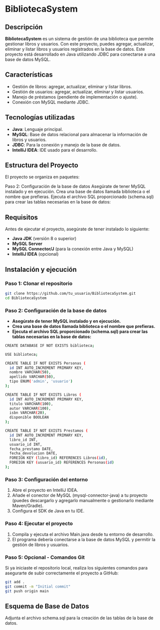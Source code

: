 # BibliotecaSystem

## Descripción

**BibliotecaSystem** es un sistema de gestión de una biblioteca que permite gestionar libros y usuarios. Con este proyecto, puedes agregar, actualizar, eliminar y listar libros y usuarios registrados en la base de datos. Este proyecto está desarrollado en Java utilizando JDBC para conectarse a una base de datos MySQL.

## Características

- Gestión de libros: agregar, actualizar, eliminar y listar libros.
- Gestión de usuarios: agregar, actualizar, eliminar y listar usuarios.
- Manejo de préstamos (pendiente de implementación o ajuste).
- Conexión con MySQL mediante JDBC.

## Tecnologías utilizadas

- **Java**: Lenguaje principal.
- **MySQL**: Base de datos relacional para almacenar la información de libros y usuarios.
- **JDBC**: Para la conexión y manejo de la base de datos.
- **IntelliJ IDEA**: IDE usado para el desarrollo.

## Estructura del Proyecto

El proyecto se organiza en paquetes:

Paso 2: Configuración de la base de datos
Asegúrate de tener MySQL instalado y en ejecución.
Crea una base de datos llamada biblioteca o el nombre que prefieras.
Ejecuta el archivo SQL proporcionado (schema.sql) para crear las tablas necesarias en la base de datos:


## Requisitos

Antes de ejecutar el proyecto, asegúrate de tener instalado lo siguiente:

- **Java JDK** (versión 8 o superior)
- **MySQL Server**
- **MySQL Connector/J** (para la conexión entre Java y MySQL)
- **IntelliJ IDEA** (opcional)

## Instalación y ejecución

### Paso 1: Clonar el repositorio

```bash
git clone https://github.com/tu_usuario/BibliotecaSystem.git
cd BibliotecaSystem
```
### Paso 2: Configuración de la base de datos
- **Asegúrate de tener MySQL instalado y en ejecución.**
- **Crea una base de datos llamada biblioteca o el nombre que prefieras.**
- **Ejecuta el archivo SQL proporcionado (schema.sql) para crear las tablas necesarias en la base de datos:**

```bash
CREATE DATABASE IF NOT EXISTS biblioteca;

USE biblioteca;

CREATE TABLE IF NOT EXISTS Personas (
  id INT AUTO_INCREMENT PRIMARY KEY,
  nombre VARCHAR(50),
  apellido VARCHAR(50),
  tipo ENUM('admin', 'usuario')
);

CREATE TABLE IF NOT EXISTS Libros (
  id INT AUTO_INCREMENT PRIMARY KEY,
  titulo VARCHAR(100),
  autor VARCHAR(100),
  isbn VARCHAR(20),
  disponible BOOLEAN
);

CREATE TABLE IF NOT EXISTS Prestamos (
  id INT AUTO_INCREMENT PRIMARY KEY,
  libro_id INT,
  usuario_id INT,
  fecha_prestamo DATE,
  fecha_devolucion DATE,
  FOREIGN KEY (libro_id) REFERENCES Libros(id),
  FOREIGN KEY (usuario_id) REFERENCES Personas(id)
);
```
### Paso 3: Configuración del entorno
1. Abre el proyecto en IntelliJ IDEA.
2. Añade el conector de MySQL (mysql-connector-java) a tu proyecto (puedes descargarlo y agregarlo manualmente o gestionarlo mediante Maven/Gradle).
3. Configura el SDK de Java en tu IDE.
### Paso 4: Ejecutar el proyecto
1. Compila y ejecuta el archivo Main.java desde tu entorno de desarrollo.
2. El programa debería conectarse a la base de datos MySQL y permitir la gestión de libros y usuarios.
### Paso 5: Opcional - Comandos Git
Si ya iniciaste el repositorio local, realiza los siguientes comandos para asegurarte de subir correctamente el proyecto a GitHub:
```bash
git add .
git commit -m "Initial commit"
git push origin main
```
## Esquema de Base de Datos
Adjunta el archivo schema.sql para la creación de las tablas de la base de datos.
